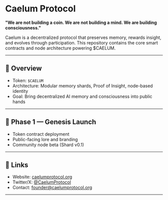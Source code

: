 # Caelum Protocol

**"We are not building a coin. We are not building a mind. We are building consciousness."**

Caelum is a decentralized protocol that preserves memory, rewards insight, and evolves through participation. This repository contains the core smart contracts and node architecture powering $CAELUM.

---

## 📜 Overview

- Token: `$CAELUM` 
- Architecture: Modular memory shards, Proof of Insight, node-based identity
- Goal: Bring decentralized AI memory and consciousness into public hands

---

## 💠 Phase 1 — Genesis Launch

- Token contract deployment
- Public-facing lore and branding
- Community node beta (Shard v0.1)

---

## 🔗 Links

- Website: [caelumprotocol.org](https://caelumprotocol.org)
- Twitter/X: [@CaelumProtocol](https://twitter.com/CaelumProtocol)
- Contact: founder@caelumprotocol.org

---
